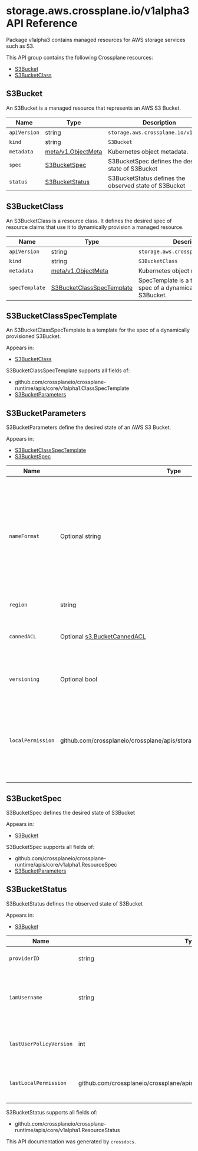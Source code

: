 # storage.aws.crossplane.io/v1alpha3 API Reference

Package v1alpha3 contains managed resources for AWS storage services such as S3.

This API group contains the following Crossplane resources:

* [S3Bucket](#S3Bucket)
* [S3BucketClass](#S3BucketClass)

## S3Bucket

An S3Bucket is a managed resource that represents an AWS S3 Bucket.


Name | Type | Description
-----|------|------------
`apiVersion` | string | `storage.aws.crossplane.io/v1alpha3`
`kind` | string | `S3Bucket`
`metadata` | [meta/v1.ObjectMeta](https://kubernetes.io/docs/reference/generated/kubernetes-api/v1.15/#objectmeta-v1-meta) | Kubernetes object metadata.
`spec` | [S3BucketSpec](#S3BucketSpec) | S3BucketSpec defines the desired state of S3Bucket
`status` | [S3BucketStatus](#S3BucketStatus) | S3BucketStatus defines the observed state of S3Bucket



## S3BucketClass

An S3BucketClass is a resource class. It defines the desired spec of resource claims that use it to dynamically provision a managed resource.


Name | Type | Description
-----|------|------------
`apiVersion` | string | `storage.aws.crossplane.io/v1alpha3`
`kind` | string | `S3BucketClass`
`metadata` | [meta/v1.ObjectMeta](https://kubernetes.io/docs/reference/generated/kubernetes-api/v1.15/#objectmeta-v1-meta) | Kubernetes object metadata.
`specTemplate` | [S3BucketClassSpecTemplate](#S3BucketClassSpecTemplate) | SpecTemplate is a template for the spec of a dynamically provisioned S3Bucket.



## S3BucketClassSpecTemplate

An S3BucketClassSpecTemplate is a template for the spec of a dynamically provisioned S3Bucket.

Appears in:

* [S3BucketClass](#S3BucketClass)




S3BucketClassSpecTemplate supports all fields of:

* github.com/crossplaneio/crossplane-runtime/apis/core/v1alpha1.ClassSpecTemplate
* [S3BucketParameters](#S3BucketParameters)


## S3BucketParameters

S3BucketParameters define the desired state of an AWS S3 Bucket.

Appears in:

* [S3BucketClassSpecTemplate](#S3BucketClassSpecTemplate)
* [S3BucketSpec](#S3BucketSpec)


Name | Type | Description
-----|------|------------
`nameFormat` | Optional string | NameFormat specifies the name of the external S3Bucket instance. The first instance of the string &#39;%s&#39; will be replaced with the Kubernetes UID of this S3Bucket. Omit this field to use the UID alone as the name.
`region` | string | Region of the bucket.
`cannedACL` | Optional [s3.BucketCannedACL](https://godoc.org/github.com/aws/aws-sdk-go-v2/service/s3#BucketCannedACL) | CannedACL applies a standard AWS built-in ACL for common bucket use cases.
`versioning` | Optional bool | Versioning enables versioning of objects stored in this bucket.
`localPermission` | github.com/crossplaneio/crossplane/apis/storage/v1alpha1.LocalPermissionType | LocalPermission is the permissions granted on the bucket for the provider specific bucket service account that is available in a secret after provisioning.



## S3BucketSpec

S3BucketSpec defines the desired state of S3Bucket

Appears in:

* [S3Bucket](#S3Bucket)




S3BucketSpec supports all fields of:

* github.com/crossplaneio/crossplane-runtime/apis/core/v1alpha1.ResourceSpec
* [S3BucketParameters](#S3BucketParameters)


## S3BucketStatus

S3BucketStatus defines the observed state of S3Bucket

Appears in:

* [S3Bucket](#S3Bucket)


Name | Type | Description
-----|------|------------
`providerID` | string | ProviderID is the AWS identifier for this bucket.
`iamUsername` | string | IAMUsername is the name of an IAM user that is automatically created and granted access to this bucket by Crossplane at bucket creation time.
`lastUserPolicyVersion` | int | LastUserPolicyVersion is the most recent version of the policy associated with this bucket&#39;s IAMUser.
`lastLocalPermission` | github.com/crossplaneio/crossplane/apis/storage/v1alpha1.LocalPermissionType | LastLocalPermission is the most recent local permission that was set for this bucket.


S3BucketStatus supports all fields of:

* github.com/crossplaneio/crossplane-runtime/apis/core/v1alpha1.ResourceStatus


This API documentation was generated by `crossdocs`.